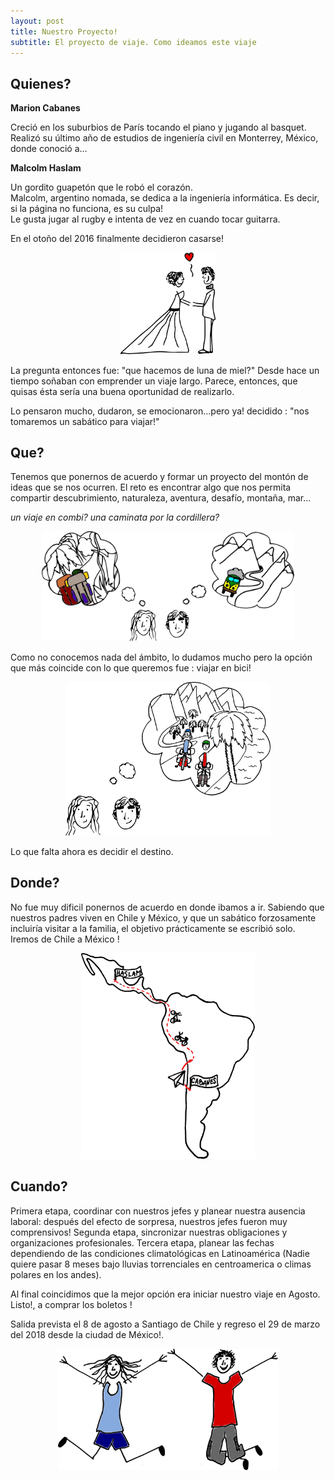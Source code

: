 ```yaml
---
layout: post
title: Nuestro Proyecto!
subtitle: El proyecto de viaje. Como ideamos este viaje
---
```


## Quienes?

**Marion Cabanes**

Creció en los suburbios de París tocando el piano y jugando al basquet.<br> 
Realizó su último año de estudios de ingeniería civil en Monterrey, México, donde conoció a...

**Malcolm Haslam**

Un gordito guapetón que le robó el corazón.<br>
Malcolm, argentino nomada, se dedica a la ingeniería informática. Es decir, si la página no funciona, es su culpa!<br>
Le gusta jugar al rugby e intenta de vez en cuando tocar guitarra. 

En el otoño del 2016 finalmente decidieron casarse!

<p style="
    margin: auto;
    width: 30%;
	">
	<img id="project-novios" src="/img/designs/project/novios.svg" alt="Drawing" style="/* width: 25%; */padding: 0;">
</p>

La pregunta entonces fue: "que hacemos de luna de miel?"
Desde hace un tiempo soñaban con emprender un viaje largo. Parece, entonces, que quisas ésta sería una buena oportunidad de realizarlo.

Lo pensaron mucho, dudaron, se emocionaron...pero ya! decidido : "nos tomaremos un sabático para viajar!"


## Que?

Tenemos que ponernos de acuerdo y formar un proyecto del montón de ideas que se nos ocurren.
El reto es encontrar algo que nos permita compartir descubrimiento, naturaleza, aventura, desafío, montaña, mar...

_un viaje en combi? una caminata por la cordillera?_
<p style="
    margin: auto;
    width: 80%;
	">
	<img src="/img/designs/project/marionymalcolmthinking.svg" alt="Drawing"/>
</p>

Como no conocemos nada del ámbito, lo dudamos mucho pero la opción que más coincide con lo que queremos fue : viajar en bici!

<p style="
    margin: auto;
    width: 65%;
	">
	<img src="/img/designs/project/marionymalcolmthinking2.svg" alt="Drawing"/>
</p>

Lo que falta ahora es decidir el destino.

## Donde?

No fue muy dificil ponernos de acuerdo en donde ibamos a ir. Sabiendo que nuestros padres viven en Chile y México, y que un sabático forzosamente incluiría visitar a la familia, el objetivo prácticamente se escribió solo.<br>
Iremos de Chile a México !

<p style="
    margin: auto;
    width: 55%;
	">
	<img src="/img/designs/project/projectmap.svg" alt="Drawing"/>
</p>

## Cuando?

Primera etapa, coordinar con nuestros jefes y planear nuestra ausencia laboral: después del efecto de sorpresa, nuestros jefes fueron muy comprensivos!
Segunda etapa, sincronizar nuestras obligaciones y organizaciones profesionales.
Tercera etapa, planear las fechas dependiendo de las condiciones climatológicas en Latinoamérica (Nadie quiere pasar 8 meses bajo lluvias torrenciales en centroamerica o climas polares en los andes).

Al final coincidimos que la mejor opción era iniciar nuestro viaje en Agosto. Listo!, a comprar los boletos !

Salida prevista el 8 de agosto a Santiago de Chile y regreso el 29 de marzo del 2018 desde la ciudad de México!.

<p style="
    margin: auto;
    width: 70%;
	">
	<img src="/img/designs/project/marionymalcolm.svg" alt="Drawing"/>
</p>


